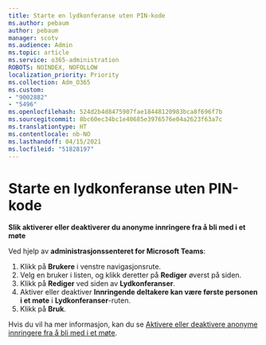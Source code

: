 ```yaml
---
title: Starte en lydkonferanse uten PIN-kode
ms.author: pebaum
author: pebaum
manager: scotv
ms.audience: Admin
ms.topic: article
ms.service: o365-administration
ROBOTS: NOINDEX, NOFOLLOW
localization_priority: Priority
ms.collection: Adm_O365
ms.custom:
- "9002882"
- "5496"
ms.openlocfilehash: 524d2b4d8475907fae18448120983bca8f696f7b
ms.sourcegitcommit: 8bc60ec34bc1e40685e3976576e04a2623f63a7c
ms.translationtype: HT
ms.contentlocale: nb-NO
ms.lasthandoff: 04/15/2021
ms.locfileid: "51828197"
---
```

# <a name="start-an-audio-conference-without-a-pin"></a>Starte en lydkonferanse uten PIN-kode

**Slik aktiverer eller deaktiverer du anonyme innringere fra å bli med i et møte**

Ved hjelp av **administrasjonssenteret for Microsoft Teams**:

1. Klikk på **Brukere** i venstre navigasjonsrute.
2. Velg en bruker i listen, og klikk deretter på **Rediger** øverst på siden.
3. Klikk på **Rediger** ved siden av **Lydkonferanser**.
4. Aktiver eller deaktiver **Innringende deltakere kan være første personen i et møte** i **Lydkonferanser**-ruten.
5. Klikk på **Bruk**.

Hvis du vil ha mer informasjon, kan du se [Aktivere eller deaktivere anonyme innringere fra å bli med i et møte](https://docs.microsoft.com/microsoftteams/start-an-audio-conference-over-the-phone-without-a-pin-in-teams).
